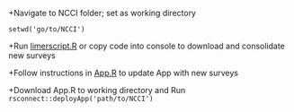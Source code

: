 +Navigate to NCCI folder; set as working directory

`setwd('go/to/NCCI')`

+Run [limerscript.R](https://github.com/snurhussein/NCCI/blob/master/limerscript.R) or copy code into console to download and consolidate new surveys

+Follow instructions in [App.R](https://github.com/snurhussein/NCCI/blob/master/app.R) to update App with new surveys

+Download App.R to working directory and Run
`rsconnect::deployApp('path/to/NCCI')`
